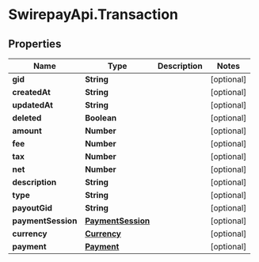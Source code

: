 # SwirepayApi.Transaction

## Properties

Name | Type | Description | Notes
------------ | ------------- | ------------- | -------------
**gid** | **String** |  | [optional] 
**createdAt** | **String** |  | [optional] 
**updatedAt** | **String** |  | [optional] 
**deleted** | **Boolean** |  | [optional] 
**amount** | **Number** |  | [optional] 
**fee** | **Number** |  | [optional] 
**tax** | **Number** |  | [optional] 
**net** | **Number** |  | [optional] 
**description** | **String** |  | [optional] 
**type** | **String** |  | [optional] 
**payoutGid** | **String** |  | [optional] 
**paymentSession** | [**PaymentSession**](PaymentSession.md) |  | [optional] 
**currency** | [**Currency**](Currency.md) |  | [optional] 
**payment** | [**Payment**](Payment.md) |  | [optional] 



